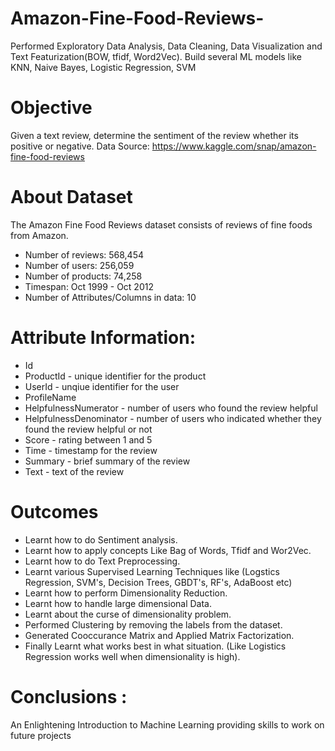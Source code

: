 # Amazon-Fine-Food-Reviews-
Performed Exploratory Data Analysis, Data Cleaning, Data Visualization and Text Featurization(BOW, tfidf, Word2Vec). Build several ML models like KNN, Naive Bayes, Logistic Regression, SVM
# Objective
Given a text review, determine the sentiment of the review whether its positive or negative.
Data Source: https://www.kaggle.com/snap/amazon-fine-food-reviews
# About Dataset
The Amazon Fine Food Reviews dataset consists of reviews of fine foods from Amazon.

* Number of reviews: 568,454
* Number of users: 256,059
* Number of products: 74,258
* Timespan: Oct 1999 - Oct 2012
* Number of Attributes/Columns in data: 10
# Attribute Information:

* Id
* ProductId - unique identifier for the product
* UserId - unqiue identifier for the user
* ProfileName
* HelpfulnessNumerator - number of users who found the review helpful
* HelpfulnessDenominator - number of users who indicated whether they found the review helpful or not
* Score - rating between 1 and 5
* Time - timestamp for the review
* Summary - brief summary of the review
* Text - text of the review
# Outcomes
* Learnt how to do Sentiment analysis.
* Learnt how to apply concepts Like Bag of Words, Tfidf and Wor2Vec.
* Learnt how to do Text Preprocessing.
* Learnt various Supervised Learning Techniques like (Logstics Regression, SVM's, Decision Trees, GBDT's, RF's, AdaBoost etc)
* Learnt how to perform Dimensionality Reduction.
* Learnt how to handle large dimensional Data.
* Learnt about the curse of dimensionality problem.
* Performed Clustering by removing the labels from the dataset.
* Generated Cooccurance Matrix and Applied Matrix Factorization.
* Finally Learnt what works best in what situation. (Like Logistics Regression works well when dimensionality is high).
# Conclusions :
An Enlightening Introduction to Machine Learning providing skills to work on future projects
